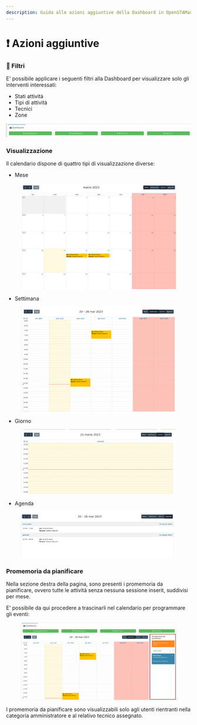 ```yaml
---
description: Guida alle azioni aggiuntive della Dashboard in OpenSTAManager
---
```


# ❗ Azioni aggiuntive

### 🔦 Filtri

E' possibile applicare i seguenti filtri alla Dashboard per visualizzare solo gli interventi interessati:

* Stati attività
* Tipi di attività
* Tecnici
* Zone

![](<../../../.gitbook/assets/immagine (560).png>)

### Visualizzazione

Il calendario dispone di quattro tipi di visualizzazione diverse:

* Mese

<figure><img src="../../../.gitbook/assets/immagine (104).png" alt=""><figcaption></figcaption></figure>

* Settimana

<figure><img src="../../../.gitbook/assets/immagine (417).png" alt=""><figcaption></figcaption></figure>

* Giorno

<figure><img src="../../../.gitbook/assets/immagine (379).png" alt=""><figcaption></figcaption></figure>

* Agenda

<figure><img src="../../../.gitbook/assets/immagine (268).png" alt=""><figcaption></figcaption></figure>

### Promemoria da pianificare

Nella sezione destra della pagina, sono presenti i promemoria da pianificare, ovvero tutte le attività senza nessuna sessione inserit, suddivisi per mese.

E' possibile da qui procedere a trascinarli nel calendario per programmare gli eventi:

<figure><img src="../../../.gitbook/assets/immagine (669).png" alt=""><figcaption></figcaption></figure>

I promemoria da pianificare sono visualizzabili solo agli utenti rientranti nella categoria amministratore e al relativo tecnico assegnato.
